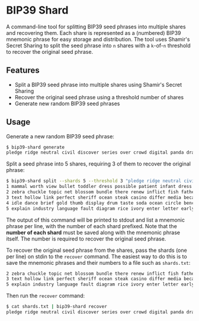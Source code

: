 # BIP39 Shard

A command-line tool for splitting BIP39 seed phrases into multiple shares and recovering them.
Each share is represented as a (numbered) BIP39 mnemonic phrase for easy storage and distribution.
The tool uses Shamir's Secret Sharing to split the seed phrase into `n` shares with a `k`-of-`n` threshold to recover the original seed phrase.

## Features

- Split a BIP39 seed phrase into multiple shares using Shamir's Secret Sharing
- Recover the original seed phrase using a threshold number of shares
- Generate new random BIP39 seed phrases

## Usage

Generate a new random BIP39 seed phrase:

```sh
$ bip39-shard generate
pledge ridge neutral civil discover series over crowd digital panda draft devote silly tide era weekend spin bleak follow basic twice marriage trophy toast
```

Split a seed phrase into 5 shares, requiring 3 of them to recover the original phrase:

```sh
$ bip39-shard split --shards 5 --threshold 3 "pledge ridge neutral civil discover series over crowd digital panda draft devote silly tide era weekend spin bleak follow basic twice marriage trophy toast"
1 mammal worth view bullet toddler dress possible patient infant dress account secret twin apple weapon arrow seven erosion receive tourist try famous wrong fiction
2 zebra chuckle topic net blossom bundle there renew inflict fish father pen satisfy quote coconut meat original among mixed awkward where jewel theory leave
3 text hollow link perfect sheriff ocean steak casino differ media because found orient fork ocean leisure measure fresh grow tower wedding public voyage team
4 idle dance brief gold thumb display drum taste soda ocean circle bench toy trick leg result skate mobile cruel anger floor input crouch identify
5 explain industry language fault diagram rice ivory enter letter early harsh twice shield adapt slender draw tent stem tank wrestle forward purity carbon ship
```

The output of this command will be printed to stdout and list a mnemonic phrase per line, with the number of each shard prefixed.
Note that the **number of each shard** must be saved along with the mnemonic phrase itself.
The number is required to recover the original seed phrase.

To recover the original seed phrase from the shares, pass the shards (one per line) on stdin to the `recover` command.
The easiest way to do this is to save the mnemonic phrases and their numbers to a file such as `shards.txt`:

```shards.txt
2 zebra chuckle topic net blossom bundle there renew inflict fish father pen satisfy quote coconut meat original among mixed awkward where jewel theory leave
3 text hollow link perfect sheriff ocean steak casino differ media because found orient fork ocean leisure measure fresh grow tower wedding public voyage team
5 explain industry language fault diagram rice ivory enter letter early harsh twice shield adapt slender draw tent stem tank wrestle forward purity carbon ship
```

Then run the `recover` command:

```sh
$ cat shards.txt | bip39-shard recover
pledge ridge neutral civil discover series over crowd digital panda draft devote silly tide era weekend spin bleak follow basic twice marriage trophy toast
```
